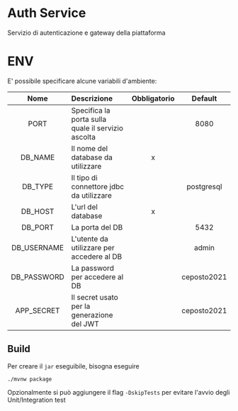 # Auth Service

Servizio di autenticazione e gateway della piattaforma

# ENV

E' possibile specificare alcune variabili d'ambiente:

|    Nome     | Descrizione                                        | Obbligatorio |   Default   |
| :---------: | :------------------------------------------------- | :----------: | :---------: |
|    PORT     | Specifica la porta sulla quale il servizio ascolta |              |    8080     |
|   DB_NAME   | Il nome del database da utilizzare                 |      x       |             |
|   DB_TYPE   | Il tipo di connettore jdbc da utilizzare           |              | postgresql  |
|   DB_HOST   | L'url del database                                 |      x       |             |
|   DB_PORT   | La porta del DB                                    |              |    5432     |
| DB_USERNAME | L'utente da utilizzare per accedere al DB          |              |    admin    |
| DB_PASSWORD | La password per accedere al DB                     |              | ceposto2021 |
| APP_SECRET  | Il secret usato per la generazione del JWT         |              | ceposto2021 |

## Build

Per creare il `jar` eseguibile, bisogna eseguire

```shell
./mvnw package
```

Opzionalmente si può aggiungere il flag `-DskipTests` per evitare l'avvio degli Unit/Integration test
